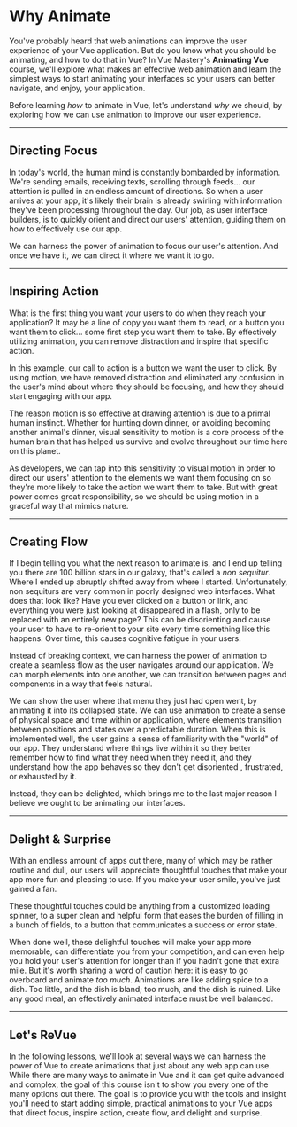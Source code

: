 # Why Animate

You've probably heard that web animations can improve the user experience of your Vue application. But do you know what you should be animating, and how to do that in Vue? In Vue Mastery's **Animating Vue** course, we'll explore what makes an effective web animation and learn the simplest ways to start animating your interfaces so your users can better navigate, and enjoy, your application.

Before learning *how* to animate in Vue, let's understand *why* we should, by exploring how we can use animation to improve our user experience.

---

## Directing Focus

In today's world, the human mind is constantly bombarded by information. We're sending emails, receiving texts, scrolling through feeds... our attention is pulled in an endless amount of directions. So when a user arrives at your app, it's likely their brain is already swirling with information they've been processing throughout the day. Our job, as user interface builders, is to quickly orient and direct our users' attention, guiding them on how to effectively use our app. 

We can harness the power of animation to focus our user's attention. And once we have it, we can direct it where we want it to go.

---

## Inspiring Action

What is the first thing you want your users to do when they reach your application? It may be a line of copy you want them to read, or a button you want them to click... some first step you want them to take. By effectively utilizing animation, you can remove distraction and inspire that specific action. 


In this example, our call to action is a button we want the user to click. By using motion, we have removed distraction and eliminated any confusion in the user's mind about where they should be focusing, and how they should start engaging with our app. 

The reason motion is so effective at drawing attention is due to a primal human instinct. Whether for hunting down dinner, or avoiding becoming another animal's dinner, visual sensitivity to motion is a core process of the human brain that has helped us survive and evolve throughout our time here on this planet. 

As developers, we can tap into this sensitivity to visual motion in order to direct our users' attention to the elements we want them focusing on so they're more likely to take the action we want them to take. But with great power comes great responsibility, so we should be using motion in a graceful way that mimics nature.

---

## Creating Flow

If I begin telling you what the next reason to animate is, and I end up telling you there are 100 billion stars in our galaxy, that's called a *non sequitur*. Where I ended up abruptly shifted away from where I started. Unfortunately, non sequiturs are very common in poorly designed web interfaces. What does that look like? Have you ever clicked on a button or link, and everything you were just looking at disappeared in a flash, only to be replaced with an entirely new page? This can be disorienting and cause your user to have to re-orient to your site every time something like this happens. Over time, this causes cognitive fatigue in your users. 

Instead of breaking context, we can harness the power of animation to create a seamless flow as the user navigates around our application. We can morph elements into one another, we can transition between pages and components in a way that feels natural.

We can show the user where that menu they just had open went, by animating it into its collapsed state. We can use animation to create a sense of physical space and time within or application, where elements transition between positions and states over a predictable duration. When this is implemented well, the user gains a sense of familiarity with the "world" of our app. They understand where things live within it so they better remember how to find what they need when they need it, and they understand how the app behaves so they don't get disoriented , frustrated, or exhausted by it. 

Instead, they can be delighted, which brings me to the last major reason I believe we ought to be animating our interfaces.

---

## Delight & Surprise

With an endless amount of apps out there, many of which may be rather routine and dull, our users will appreciate thoughtful touches that make your app more fun and pleasing to use. If you make your user smile, you've just gained a fan.

These thoughtful touches could be anything from a customized loading spinner, to a super clean and helpful form that eases the burden of filling in a bunch of fields, to a button that communicates a success or error state.  

When done well, these delightful touches will make your app more memorable, can differentiate you from your competition, and can even help you hold your user's attention for longer than if you hadn't gone that extra mile. But it's worth sharing a word of caution here: it is easy to go overboard and animate *too much*. Animations are like adding spice to a dish. Too little, and the dish is bland; too much, and the dish is ruined. Like any good meal, an effectively animated interface must be well balanced. 

---

## Let's ReVue

In the following lessons, we'll look at several ways we can harness the power of Vue to create animations that just about any web app can use. While there are many ways to animate in Vue and it can get quite advanced and complex, the goal of this course isn't to show you every one of the many options out there. The goal is to provide you with the tools and insight you'll need to start adding simple, practical animations to your Vue apps that direct focus, inspire action, create flow, and delight and surprise.
